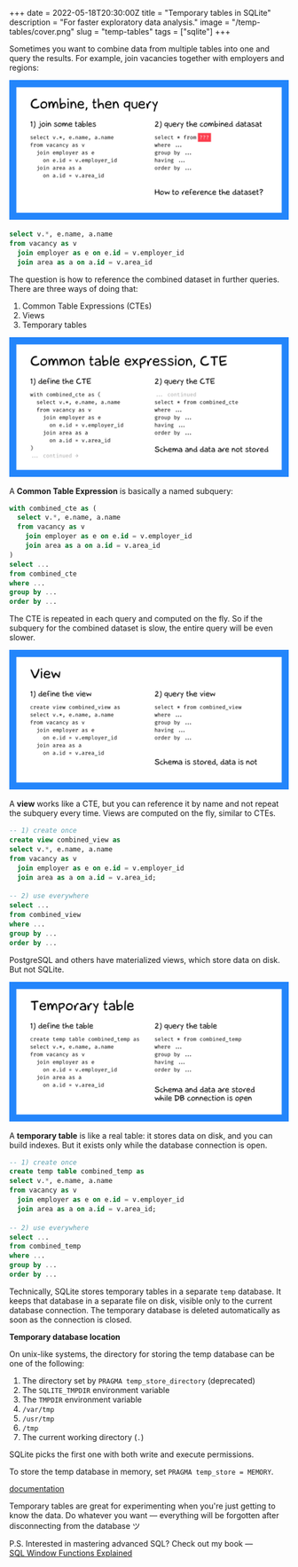+++
date = 2022-05-18T20:30:00Z
title = "Temporary tables in SQLite"
description = "For faster exploratory data analysis."
image = "/temp-tables/cover.png"
slug = "temp-tables"
tags = ["sqlite"]
+++

Sometimes you want to combine data from multiple tables into one and query the results. For example, join vacancies together with employers and regions:

![Combine, then query](combine-then-query.png)

```sql
select v.*, e.name, a.name
from vacancy as v
  join employer as e on e.id = v.employer_id
  join area as a on a.id = v.area_id
```

The question is how to reference the combined dataset in further queries. There are three ways of doing that:

1. Common Table Expressions (CTEs)
2. Views
3. Temporary tables

![CTE](cte.png)

A **Common Table Expression** is basically a named subquery:

```sql
with combined_cte as (
  select v.*, e.name, a.name
  from vacancy as v
    join employer as e on e.id = v.employer_id
    join area as a on a.id = v.area_id
)
select ...
from combined_cte
where ...
group by ...
order by ...
```

The CTE is repeated in each query and computed on the fly. So if the subquery for the combined dataset is slow, the entire query will be even slower.

![View](view.png)

A **view** works like a CTE, but you can reference it by name and not repeat the subquery every time. Views are computed on the fly, similar to CTEs.

```sql
-- 1) create once
create view combined_view as
select v.*, e.name, a.name
from vacancy as v
  join employer as e on e.id = v.employer_id
  join area as a on a.id = v.area_id;

-- 2) use everywhere
select ...
from combined_view
where ...
group by ...
order by ...
```

PostgreSQL and others have materialized views, which store data on disk. But not SQLite.

![Temporary table](temp-table.png)

A **temporary table** is like a real table: it stores data on disk, and you can build indexes. But it exists only while the database connection is open.

```sql
-- 1) create once
create temp table combined_temp as
select v.*, e.name, a.name
from vacancy as v
  join employer as e on e.id = v.employer_id
  join area as a on a.id = v.area_id;

-- 2) use everywhere
select ...
from combined_temp
where ...
group by ...
order by ...
```

Technically, SQLite stores temporary tables in a separate `temp` database. It keeps that database in a separate file on disk, visible only to the current database connection. The temporary database is deleted automatically as soon as the connection is closed.

<div class="boxed">
<p><strong>Temporary database location</strong></p>

On unix-like systems, the directory for storing the temp database can be one of the following:

1. The directory set by `PRAGMA temp_store_directory` (deprecated)
2. The `SQLITE_TMPDIR` environment variable
3. The `TMPDIR` environment variable
4. `/var/tmp`
5. `/usr/tmp`
6. `/tmp`
7. The current working directory (`.`)

SQLite picks the first one with both write and execute permissions.

To store the temp database in memory, set `PRAGMA temp_store = MEMORY`.

[documentation](https://sqlite.org/tempfiles.html)

</div>

Temporary tables are great for experimenting when you're just getting to know the data. Do whatever you want — everything will be forgotten after disconnecting from the database ツ

P.S. Interested in mastering advanced SQL? Check out my book — [SQL Window Functions Explained](/sql-window-functions-book)

